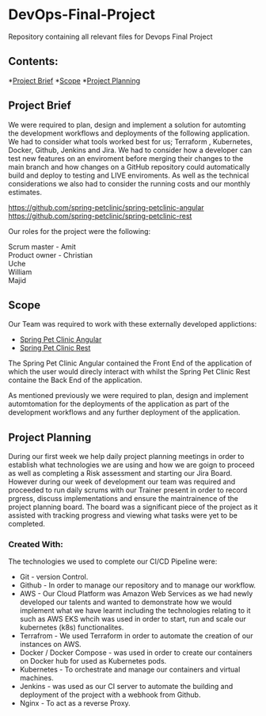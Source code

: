# DevOps-Final-Project
Repository containing all relevant files for Devops Final Project

## Contents: 
*[Project Brief](#Project-Brief)
*[Scope](#Scope)
*[Project Planning](#Project-Planning)

## Project Brief
We were required to plan, design and implement a solution for automting the development workflows and deployments of the following application. We had to consider what tools worked best for us; Terraform , Kubernetes, Docker, Github, Jenkins and Jira. We had to consider how a developer can test new features on an enviroment before merging their changes to the main branch and how changes on a GitHub repository could automatically build and deploy to testing and LIVE enviroments. As well as the technical considerations we also had to consider the running costs and our monthly estimates.

https://github.com/spring-petclinic/spring-petclinic-angular <br />
https://github.com/spring-petclinic/spring-petclinic-rest <br />

Our roles for the project were the following:

Scrum master - Amit <br />
Product owner - Christian <br />
Uche <br />
William <br />
Majid <br />

## Scope
Our Team was required to work with these externally developed applictions:

* [Spring Pet Clinic Angular](https://github.com/spring-petclinic/spring-petclinic-angular) 
* [Spring Pet Clinic Rest](https://github.com/spring-petclinic/spring-petclinic-rest) 

The Spring Pet Clinic Angular contained the Front End of the application of which the user would direcly interact with whilst the Spring Pet Clinic Rest containe the Back End of the application.

As mentioned previously we were required to plan, design and implement automtomation for the deployments of the application as part of the development workflows and any further deployment of the application.

## Project Planning
During our first week we help daily project planning meetings in order to establish what technologies we are using and how we are goign to proceed as well as completing a Risk assessment and starting our Jira Board. However during our week of development our team was required and proceeded to run daily scrums with our Trainer present in order to record prgress, discuss implementations and ensure the maintrainence of the project planning board. The board was a significant piece of the project as it assisted with tracking progress and viewing what tasks were yet to be completed.

### Created With:

The technologies we used to complete our CI/CD Pipeline were:
* Git - version Control.
* Github - In order to manage our repository and to manage our workflow.
* AWS - Our Cloud Platform was Amazon Web Services as we had newly developed our talents and wanted to demonstrate how we would implement what we have learnt including the technologies relating to it such as AWS EKS whcih was used in order to start, run and scale our kubernetes (k8s) functionalites.
* Terrafrom - We used Terraform in order to automate the creation of our instances on AWS.
* Docker / Docker Compose - was used in order to create our containers on Docker hub for used as Kubernetes pods.
* Kubernetes - To orchestrate and manage our containers and virtual machines.
* Jenkins - was used as our CI server to automate the building and deployment of the project with a webhook from Github.
* Nginx - To act as a reverse Proxy.


